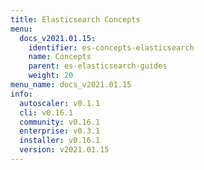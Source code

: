 ```yaml
---
title: Elasticsearch Concepts
menu:
  docs_v2021.01.15:
    identifier: es-concepts-elasticsearch
    name: Concepts
    parent: es-elasticsearch-guides
    weight: 20
menu_name: docs_v2021.01.15
info:
  autoscaler: v0.1.1
  cli: v0.16.1
  community: v0.16.1
  enterprise: v0.3.1
  installer: v0.16.1
  version: v2021.01.15
---
```


